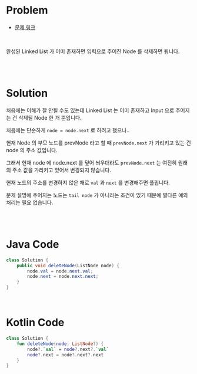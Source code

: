# Problem

- [문제 링크](https://leetcode.com/problems/delete-node-in-a-linked-list/)

<br>

완성된 Linked List 가 이미 존재하면 입력으로 주어진 Node 를 삭제하면 됩니다.

<br><br>

# Solution

처음에는 이해가 잘 안될 수도 있는데 Linked List 는 이미 존재하고 Input 으로 주어지는 건 삭제될 Node 한 개 뿐입니다.

처음에는 단순하게 `node = node.next` 로 하려고 했으나.. 

현재 Node 의 부모 노드를 prevNode 라고 할 때 `prevNode.next` 가 가리키고 있는 건 node 의 주소 값입니다.

그래서 현재 node 에 node.next 를 덮어 씌우더라도 `prevNode.next` 는 여전히 원래의 주소 값을 가리키고 있어서 변경되지 않습니다.

현재 노드의 주소를 변경하지 않은 채로 `val` 과 `next` 를 변경해주면 풀립니다.

문제 설명에 주어지는 노드는 `tail node` 가 아니라는 조건이 있기 때문에 별다른 예외처리는 필요 없습니다.

<br><br>

# Java Code

```java
class Solution {
    public void deleteNode(ListNode node) {
        node.val = node.next.val;
        node.next = node.next.next;
    }
}
```

<br>

# Kotlin Code

```kotlin
class Solution {
    fun deleteNode(node: ListNode?) {
        node?.`val` = node?.next?.`val`
        node?.next = node?.next?.next
    }
}
```

